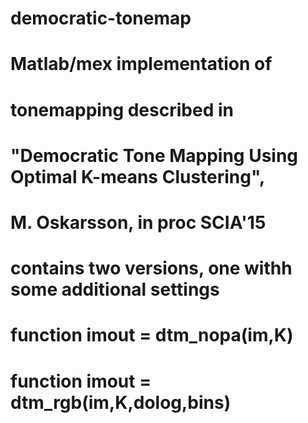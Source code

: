 # democratic-tonemap
# 
# Matlab/mex implementation of 
# tonemapping described in
# "Democratic Tone Mapping Using Optimal K-means Clustering",
# M. Oskarsson, in proc SCIA'15
#
# contains two versions, one withh some additional settings
# function imout = dtm_nopa(im,K)
# function imout = dtm_rgb(im,K,dolog,bins)

